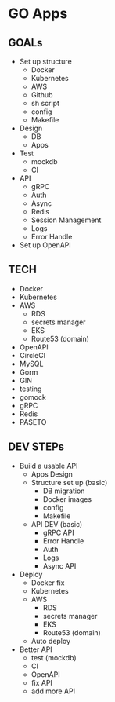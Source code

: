 # GO Apps

## GOALs

- Set up structure
  - Docker
  - Kubernetes
  - AWS
  - Github
  - sh script
  - config
  - Makefile
- Design
  - DB
  - Apps
- Test
  - mockdb
  - CI
- API
  - gRPC
  - Auth
  - Async
  - Redis
  - Session Management 
  - Logs
  - Error Handle
- Set up OpenAPI



## TECH

- Docker
- Kubernetes
- AWS
  - RDS
  - secrets manager
  - EKS
  - Route53 (domain)
- OpenAPI
- CircleCI
- MySQL
- Gorm
- GIN
- testing
- gomock
- gRPC
- Redis
- PASETO

## DEV STEPs

- Build a usable API
  - Apps Design
  - Structure set up (basic)
    - DB migration
    - Docker images
    - config
    - Makefile
  - API DEV (basic)
    - gRPC API
    - Error Handle
    - Auth
    - Logs
    - Async API
- Deploy
  - Docker fix
  - Kubernetes
  - AWS
    - RDS
    - secrets manager
    - EKS
    - Route53 (domain)
  - Auto deploy
- Better API 
  - test (mockdb)
  - CI
  - OpenAPI
  - fix API
  - add more API
